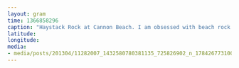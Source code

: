 ```yaml
---
layout: gram
time: 1366858296
caption: "Haystack Rock at Cannon Beach. I am obsessed with beach rock outcroppings."
latitude: 
longitude: 
media:
- media/posts/201304/11282007_1432580780381135_725826902_n_17842677310000351.jpg
---
```

